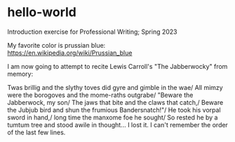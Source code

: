 # hello-world
Introduction exercise for Professional Writing; Spring 2023

My favorite color is prussian blue: https://en.wikipedia.org/wiki/Prussian_blue

I am now going to attempt to recite Lewis Carroll's "The Jabberwocky" from memory:

Twas brillig and the slythy toves did gyre and gimble in the wae/
All mimzy were the borogoves and the mome-raths outgrabe/
"Beware the Jabberwock, my son/
The jaws that bite and the claws that catch,/
Beware the Jubjub bird and shun the frumious Bandersnatch!"/
He took his vorpal sword in hand,/
long time the manxome foe he sought/
So rested he by a tumtum tree and stood awile in thought...
I lost it. I can't remember the order of the last few lines.
